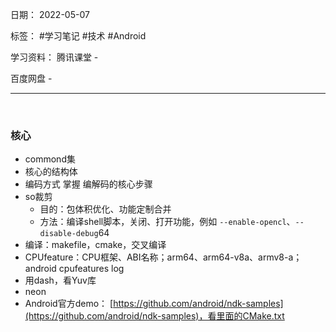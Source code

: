 日期： 2022-05-07

标签： #学习笔记 #技术 #Android 

学习资料： 
腾讯课堂 - 

百度网盘 - 

---
<br>

### 核心
- commond集
- 核心的结构体
- 编码方式 掌握 编解码的核心步骤
- so裁剪
	- 目的：包体积优化、功能定制合并
	- 方法：编译shell脚本，关闭、打开功能，例如 `--enable-opencl`、`--disable-debug`64
- 编译：makefile，cmake，交叉编译
- CPUfeature：CPU框架、ABI名称；arm64、arm64-v8a、armv8-a；android cpufeatures log
- 用dash，看Yuv库
- neon
- Android官方demo： [https://github.com/android/ndk-samples](https://github.com/android/ndk-samples)，看里面的CMake.txt